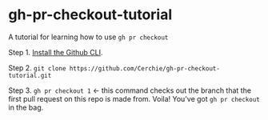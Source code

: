 # gh-pr-checkout-tutorial
A tutorial for learning how to use `gh pr checkout`

Step 1. [Install the Github CLI](https://github.com/cli/cli#installation). 

Step 2. `git clone https://github.com/Cerchie/gh-pr-checkout-tutorial.git`

Step 3. `gh pr checkout 1` <- this command checks out the branch that the first pull request on this repo is made from. Voila! You've got `gh pr checkout` in the bag. 
